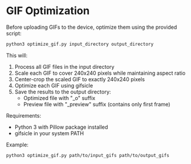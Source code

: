 # GIF Optimization

Before uploading GIFs to the device, optimize them using the provided script:

```bash
python3 optimize_gif.py input_directory output_directory
```

This will:
1. Process all GIF files in the input directory
2. Scale each GIF to cover 240x240 pixels while maintaining aspect ratio
3. Center-crop the scaled GIF to exactly 240x240 pixels
4. Optimize each GIF using gifsicle
5. Save the results to the output directory:
   - Optimized file with "_o" suffix
   - Preview file with "_preview" suffix (contains only first frame)

Requirements:
- Python 3 with Pillow package installed
- gifsicle in your system PATH

Example:
```bash
python3 optimize_gif.py path/to/input_gifs path/to/output_gifs
```
